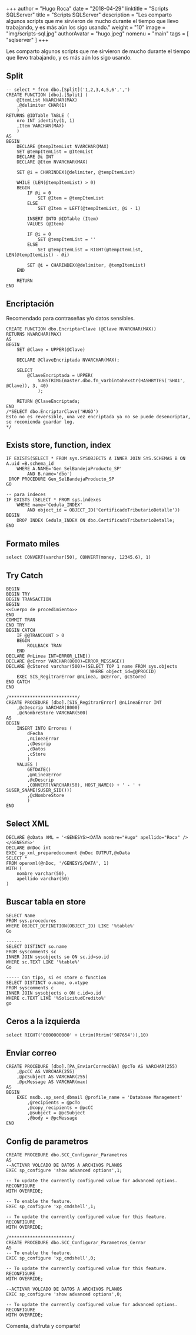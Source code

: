 +++
author = "Hugo Roca"
date =  "2018-04-29"
linktitle = "Scripts SQLServer"
title =  "Scripts SQLServer"
description = "Les comparto algunos scripts que me sirvieron de mucho durante el tiempo que llevo trabajando, y es más aún los sigo usando."
weight = "10"
image =  "img/scripts-sql.jpg"
authorAvatar =  "hugo.jpeg"
nomenu = "main"
tags = [
    "sqlserver"
]
+++

Les comparto algunos scripts que me sirvieron de mucho durante el tiempo que llevo trabajando, y es más aún los sigo usando.

## Split
```
-- select * from dbo.[Split]('1,2,3,4,5,6',',')
CREATE FUNCTION [dbo].[Split] (
	@ItemList NVARCHAR(MAX)
	,@delimiter CHAR(1)
	)
RETURNS @IDTable TABLE (
	nro INT identity(1, 1)
	,Item VARCHAR(MAX)
	)
AS
BEGIN
	DECLARE @tempItemList NVARCHAR(MAX)
	SET @tempItemList = @ItemList
	DECLARE @i INT
	DECLARE @Item NVARCHAR(MAX)
         
	SET @i = CHARINDEX(@delimiter, @tempItemList)

	WHILE (LEN(@tempItemList) > 0)
	BEGIN
		IF @i = 0
			SET @Item = @tempItemList
		ELSE
			SET @Item = LEFT(@tempItemList, @i - 1)

		INSERT INTO @IDTable (Item)
		VALUES (@Item)

		IF @i = 0
			SET @tempItemList = ''
		ELSE
			SET @tempItemList = RIGHT(@tempItemList, LEN(@tempItemList) - @i)

		SET @i = CHARINDEX(@delimiter, @tempItemList)
	END

	RETURN
END
```
## Encriptación
Recomendado para contraseñas y/o datos sensibles.
```
CREATE FUNCTION dbo.EncriptarClave (@Clave NVARCHAR(MAX))
RETURNS NVARCHAR(MAX)
AS
BEGIN
	SET @Clave = UPPER(@Clave)

	DECLARE @ClaveEncriptada NVARCHAR(MAX);

	SELECT
		@ClaveEncriptada = UPPER(
            SUBSTRING(master.dbo.fn_varbintohexstr(HASHBYTES('SHA1', @Clave)), 3, 40)
            );

	RETURN @ClaveEncriptada;
END
/*SELECT dbo.EncriptarClave('HUGO')
Esto no es reversible, una vez encriptada ya no se puede desencriptar, se recomienda guardar log.
*/
```

## Exists store, function, index
```
IF EXISTS(SELECT * FROM sys.SYSOBJECTS A INNER JOIN SYS.SCHEMAS B ON A.uid =B.schema_id 
    WHERE A.NAME='Gen_SelBandejaProducto_SP' 
        AND B.name='dbo')
 DROP PROCEDURE Gen_SelBandejaProducto_SP 
GO

-- para indeces 
IF EXISTS (SELECT * FROM sys.indexes 
    WHERE name='Cedula_INDEX' 
        AND object_id = OBJECT_ID('CertificadoTributarioDetalle'))
BEGIN
	DROP INDEX Cedula_INDEX ON dbo.CertificadoTributarioDetalle; 
END
```

## Formato miles
```
select CONVERT(varchar(50), CONVERT(money, 12345.6), 1)
```

## Try Catch
```
BEGIN
BEGIN TRY
BEGIN TRANSACTION  
BEGIN
<<Cuerpo de procedimiento>>
END
COMMIT TRAN
END TRY
BEGIN CATCH
	IF @@TRANCOUNT > 0
	BEGIN
		ROLLBACK TRAN
	END
DECLARE @nLinea INT=ERROR_LINE()                            
DECLARE @cError VARCHAR(8000)=ERROR_MESSAGE()                            
DECLARE @cStored varchar(500)=(SELECT TOP 1 name FROM sys.objects 
                                WHERE object_id=@@PROCID)                                           
    EXEC SIS_RegitrarError @nLinea, @cError, @cStored
END CATCH
END 

/**************************/
CREATE PROCEDURE [dbo].[SIS_RegitrarError] @nLineaError INT
	,@cDescrip VARCHAR(8000)
	,@cNombreStore VARCHAR(500)
AS
BEGIN
	INSERT INTO Errores (
		dFecha
		,nLineaError
		,cDescrip
		,cDatos
		,cStore
		)
	VALUES (
		GETDATE()
		,@nLineaError
		,@cDescrip
		,CONVERT(VARCHAR(50), HOST_NAME() + ' - ' + SUSER_SNAME(SUSER_SID()))
		,@cNombreStore
		)     
END
```

## Select XML
```
DECLARE @oData XML = '<GENESYS><DATA nombre="Hugo" apellido="Roca" /></GENESYS>'
DECLARE @nDoc int
EXEC sp_xml_preparedocument @nDoc OUTPUT,@oData
SELECT *	
FROM openxml(@nDoc, '/GENESYS/DATA', 1) 
WITH (
    nombre varchar(50), 
    apellido varchar(50)
)
```

## Buscar tabla en store
```
SELECT Name
FROM sys.procedures
WHERE OBJECT_DEFINITION(OBJECT_ID) LIKE '%table%'
Go

------
SELECT DISTINCT so.name
FROM syscomments sc
INNER JOIN sysobjects so ON sc.id=so.id
WHERE sc.TEXT LIKE '%table%'
Go

----- Con tipo, si es store o function
SELECT DISTINCT o.name, o.xtype
FROM syscomments c
INNER JOIN sysobjects o ON c.id=o.id
WHERE c.TEXT LIKE '%SolicitudCredito%'
go
```

## Ceros a la izquierda
```
select RIGHT('0000000000' + Ltrim(Rtrim('987654')),10)
```

## Enviar correo
```
CREATE PROCEDURE [dbo].[PA_EnviarCorreoDBA] @pcTo AS VARCHAR(255)
	,@pcCC AS VARCHAR(255)
	,@pcSubject AS VARCHAR(255)
	,@pcMessage AS VARCHAR(max)
AS
BEGIN
	EXEC msdb..sp_send_dbmail @profile_name = 'Database Management'
		,@recipients = @pcTo
		,@copy_recipients = @pcCC
		,@subject = @pcSubject
		,@body = @pcMessage
END
```

## Config de parametros
```
CREATE PROCEDURE dbo.SCC_Configurar_Parametros
AS
--ACTIVAR VOLCADO DE DATOS A ARCHIVOS PLANOS  
EXEC sp_configure 'show advanced options',1;

-- To update the currently configured value for advanced options.  
RECONFIGURE
WITH OVERRIDE;

-- To enable the feature.  
EXEC sp_configure 'xp_cmdshell',1;

-- To update the currently configured value for this feature.  
RECONFIGURE
WITH OVERRIDE;

/************************/
CREATE PROCEDURE dbo.SCC_Configurar_Parametros_Cerrar
AS
-- To enable the feature.  
EXEC sp_configure 'xp_cmdshell',0;

-- To update the currently configured value for this feature.  
RECONFIGURE
WITH OVERRIDE;

--ACTIVAR VOLCADO DE DATOS A ARCHIVOS PLANOS  
EXEC sp_configure 'show advanced options',0;

-- To update the currently configured value for advanced options.  
RECONFIGURE
WITH OVERRIDE;
```
Comenta, disfruta y comparte! 
